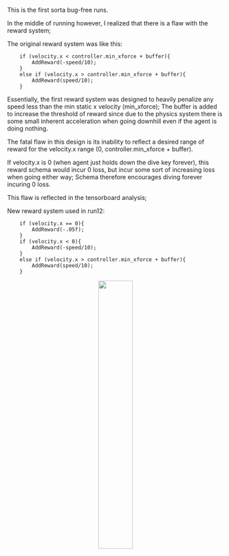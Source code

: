 This is the first sorta bug-free runs.

In the middle of running however, I realized that there is a flaw with the reward system; 

The original reward system was like this: 

        if (velocity.x < controller.min_xforce + buffer){
            AddReward(-speed/10);
        }
        else if (velocity.x > controller.min_xforce + buffer){
            AddReward(speed/10);
        }

Essentially, the first reward system was designed to heavily penalize any speed less than the min static x velocity (min_xforce); The buffer is added to increase the threshold of reward since due to the physics system there is some small inherent acceleration when going downhill even if the agent is doing nothing.

The fatal flaw in this design is its inability to reflect a desired range of reward for the velocity.x range (0, controller.min_xforce + buffer).

If velocity.x is 0 (when agent just holds down the dive key forever), this reward schema would incur 0 loss, but incur some sort of increasing loss when going either way; Schema therefore encourages diving forever incuring 0 loss.

This flaw is reflected in the tensorboard analysis;


New reward system used in run12:

        if (velocity.x == 0){
            AddReward(-.05f);
        }
        if (velocity.x < 0){
            AddReward(-speed/10);
        }
        else if (velocity.x > controller.min_xforce + buffer){
            AddReward(speed/10);
        }
        
<p align="center" width="100%">
  <img width="40%" src="https://github.com/iigindesign/rl-project-590/blob/Dev/images/run26.png">
</p>
